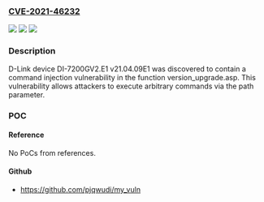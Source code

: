 ### [CVE-2021-46232](https://cve.mitre.org/cgi-bin/cvename.cgi?name=CVE-2021-46232)
![](https://img.shields.io/static/v1?label=Product&message=n%2Fa&color=blue)
![](https://img.shields.io/static/v1?label=Version&message=n%2Fa&color=blue)
![](https://img.shields.io/static/v1?label=Vulnerability&message=n%2Fa&color=brighgreen)

### Description

D-Link device DI-7200GV2.E1 v21.04.09E1 was discovered to contain a command injection vulnerability in the function version_upgrade.asp. This vulnerability allows attackers to execute arbitrary commands via the path parameter.

### POC

#### Reference
No PoCs from references.

#### Github
- https://github.com/pjqwudi/my_vuln

